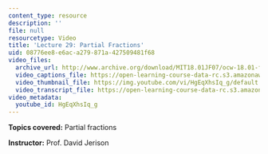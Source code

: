```yaml
---
content_type: resource
description: ''
file: null
resourcetype: Video
title: 'Lecture 29: Partial Fractions'
uid: 08776ee8-e6ac-a279-871a-427509481f68
video_files:
  archive_url: http://www.archive.org/download/MIT18.01JF07/ocw-18.01-f07-lec29_300k.mp4
  video_captions_file: https://open-learning-course-data-rc.s3.amazonaws.com/18-01-single-variable-calculus-fall-2006/8943759576d75f94abff94b55133e635_HgEqXhsIq_g.vtt
  video_thumbnail_file: https://img.youtube.com/vi/HgEqXhsIq_g/default.jpg
  video_transcript_file: https://open-learning-course-data-rc.s3.amazonaws.com/18-01-single-variable-calculus-fall-2006/90dc902ab10bda5c322f4378f2556161_HgEqXhsIq_g.pdf
video_metadata:
  youtube_id: HgEqXhsIq_g
---
```


**Topics covered:** Partial fractions

**Instructor:** Prof. David Jerison